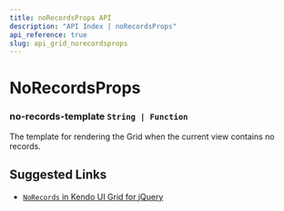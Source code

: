 ```yaml
---
title: noRecordsProps API
description: "API Index | noRecordsProps"
api_reference: true
slug: api_grid_norecordsprops
---
```


# NoRecordsProps

### no-records-template `String | Function`

The template for rendering the Grid when the current view contains no records.

## Suggested Links

* [`NoRecords` in Kendo UI Grid for jQuery](https://docs.telerik.com/kendo-ui/api/javascript/ui/grid/configuration/norecords)
